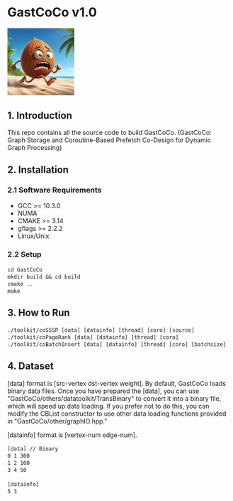 # GastCoCo v1.0
<!-- ![GastCoCo](GastCoCo.webp) -->
<div align=left> <img src="./others/GastCoCo.webp" width = 30%/> </div>

## 1. Introduction
This repo contains all the source code to build GastCoCo.
(GastCoCo: Graph Storage and Coroutine-Based Prefetch
Co-Design for Dynamic Graph Processing)

## 2. Installation
### 2.1 Software Requirements
- GCC >= 10.3.0
- NUMA
- CMAKE >= 3.14
- gflags >= 2.2.2
- Linux/Unix
### 2.2 Setup
```shell
cd GastCoCo
mkdir build && cd build
cmake ..
make
```

## 3. How to Run
```shell
./toolkit/coSSSP [data] [datainfo] [thread] [coro] [source]
./toolkit/coPageRank [data] [datainfo] [thread] [coro]
./toolkit/coBatchInsert [data] [datainfo] [thread] [coro] [batchsize]
```

## 4. Dataset
[data] format is [src-vertex dst-vertex weight]. By default, GastCoCo loads binary data files. Once you have prepared the [data], you can use "GastCoCo/others/datatoolkit/TransBinary" to convert it into a binary file, which will speed up data loading. If you prefer not to do this, you can modify the CBList constructor to use other data loading functions provided in "GastCoCo/other/graphIO.hpp."

[datainfo] format is [vertex-num edge-num].

```shell
[data] // Binary
0 1 300
1 2 100
3 4 50

[datainfo]
5 3
```
